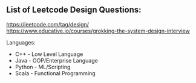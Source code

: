 ## List of Leetcode Design Questions:

https://leetcode.com/tag/design/
https://www.educative.io/courses/grokking-the-system-design-interview

Languages:
- C++ - Low Level Language
- Java - OOP/Enterprise Language
- Python - ML/Scripting
- Scala - Functional Programming

